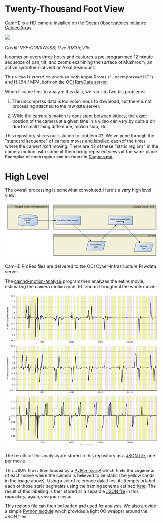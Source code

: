 Twenty-Thousand Foot View
=========================

[CamHD](http://oceanobservatories.org/instrument-class/camhd/) is a HD camera installed on the
[Ocean Observatories Initiative](http://oceanobservatories.org) [Cabled Array](http://oceanobservatories.org).

![](http://oceanobservatories.org/wp-content/uploads/2015/09/lights_sdi1_2015-07-099_27_26_19006_med.jpg)

_Credit: NSF-OOI/UW/ISS; Dive R1835; V15_

It comes on every three hours and captures a pre-programmed 12 minute sequence of pan, tilt, and zooms examining the
surface of Mushroom, an active hydrothermal vent on Axial Seamount.

This video is stored on shore as both Apple Prores ("Uncompressed HD") and H.264 / MP4, both on the [OOI RawData server](https://rawdata.oceanobservatories.org/files/RS03ASHS/PN03B/06-CAMHDA301/2017/11/14/).

When it came time to analyze this data, we ran into two big problems:

1. The uncompress data is too voluminous to download, but there is not processing attached to the
raw data server.

2. While the camera's motion is consistent between videos, the exact position of the camera
at a given time in a video can vary by quite a bit due to small timing difference, motion slop, etc.

This repository stores our solution to problem \#2.   We've gone through the "standard sequence" of camera moves and
labelled each of the times where the camera _isn't_ moving.   There are 42 of these "static regions"
in the camera motion, with some of them being repeated views of the same place.   Examples of each region can be found in [Regions.md](Regions.md).

# High Level

The overall processing is somewhat convoluted.  Here's a __very__ high level view:

![](images/twenty_thousand_view_one.svg)

CamHD ProRes files are delivered to the OOI Cyber-Infrastructure Rawdata server.

The [camhd-motion-analysis](https://github.com/CamHD-Analysis/camhd-motion-analysis) program
then analyzes the entire movie, estimating the camera motion (pan, tilt, zoom) throughout the whole movie:

![](images/optical_flow_sample.jpg)

The results of this analysis are stored in this repository as a [JSON file](Json_Optical_Flow_File_Format.md), one per movie.

This JSON file is then loaded by a [Python script](https://github.com/CamHD-Analysis/CamHD_motion_metadata/blob/master/scripts/make_regions_files.py) which finds the segments of each movie where the camera is believed to be static (the yellow bands in the image above).   Using a set of reference data files, it attempts to label each of those static segments using the naming scheme defined [here](Regions.md).  The result of this labelling is then stored as a separate [JSON file](Json_Regions_File_Format.md) in this repository, again, one per movie.   

This regions file can then be loaded and used for analysis.  We also provide a simple [Python module](https://github.com/CamHD-Analysis/pycamhd-motion-metadata) which provides a light OO wrapper around the JSON files.
